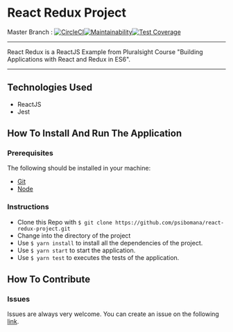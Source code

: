 # React Redux Project
Master Branch :
[![CircleCI](https://circleci.com/gh/psibomana/react-redux-project.svg?style=svg)](https://circleci.com/gh/psibomana/react-redux-project)[![Maintainability](https://api.codeclimate.com/v1/badges/cab83b31c3d5e3f17d17/maintainability)](https://codeclimate.com/github/psibomana/react-redux-project/maintainability)[![Test Coverage](https://api.codeclimate.com/v1/badges/cab83b31c3d5e3f17d17/test_coverage)](https://codeclimate.com/github/psibomana/react-redux-project/test_coverage)

<hr>
React Redux is a ReactJS Example from Pluralsight Course "Building Applications with React and Redux in ES6".
<hr>

## Technologies Used
- ReactJS 
- Jest

## How To Install And Run The Application

### Prerequisites
The following should be installed in your machine:

- [Git](https://git-scm.com/downloads)
- [Node](https://nodejs.org/en/download)

### Instructions

* Clone this Repo with `$ git clone https://github.com/psibomana/react-redux-project.git`
* Change into the directory of the project
* Use `$ yarn install` to install all the dependencies of the project.
* Use `$ yarn start` to start the application.
* Use `$ yarn test` to executes the tests of the application.



## How To Contribute

### Issues
Issues are always very welcome. You can create an issue on the following [link](https://github.com/psibomana/react-redux-project/issues/new).

